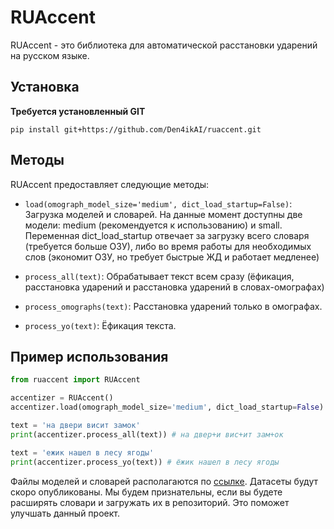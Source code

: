 # RUAccent

RUAccent - это библиотека для автоматической расстановки ударений на русском языке. 

## Установка
   **Требуется установленный GIT**
   ```
   pip install git+https://github.com/Den4ikAI/ruaccent.git
   ```
## Методы

RUAccent предоставляет следующие методы:

- `load(omograph_model_size='medium', dict_load_startup=False)`: Загрузка моделей и словарей. На данные момент доступны две модели: medium    (рекомендуется к использованию) и small. Переменная dict_load_startup отвечает за загрузку всего словаря (требуется больше ОЗУ), либо во время работы для необходимых слов (экономит ОЗУ, но требует быстрые ЖД и работает медленее)

- `process_all(text)`: Обрабатывает текст всем сразу (ёфикация, расстановка ударений и расстановка ударений в словах-омографах)

- `process_omographs(text)`: Расстановка ударений только в омографах.

- `process_yo(text)`: Ёфикация текста.

## Пример использования
```python
from ruaccent import RUAccent

accentizer = RUAccent()
accentizer.load(omograph_model_size='medium', dict_load_startup=False)

text = 'на двери висит замок'
print(accentizer.process_all(text)) # на двер+и вис+ит зам+ок

text = 'ежик нашел в лесу ягоды'
print(accentizer.process_yo(text)) # ёжик нашел в лесу ягоды
```


Файлы моделей и словарей располагаются по [ссылке](https://huggingface.co/TeraTTS/accentuator). Датасеты будут скоро опубликованы. Мы будем признательны, если вы будете расширять словари и загружать их в репозиторий. Это поможет улучшать данный проект.

